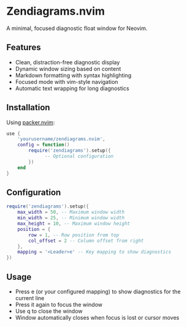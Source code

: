 # Zendiagrams.nvim

A minimal, focused diagnostic float window for Neovim.

## Features

- Clean, distraction-free diagnostic display
- Dynamic window sizing based on content
- Markdown formatting with syntax highlighting
- Focused mode with vim-style navigation
- Automatic text wrapping for long diagnostics

## Installation

Using [packer.nvim](https://github.com/wbthomason/packer.nvim):

```lua
use {
    'yourusername/zendiagrams.nvim',
    config = function()
        require('zendiagrams').setup({
              -- Optional configuration
        })
    end
}
```

## Configuration

```lua
require('zendiagrams').setup({
    max_width = 50, -- Maximum window width
    min_width = 25, -- Minimum window width
    max_height = 10, -- Maximum window height
    position = {
        row = 1, -- Row position from top
        col_offset = 2 -- Column offset from right
    },
    mapping = '<Leader>e' -- Key mapping to show diagnostics
})
```

## Usage

- Press <Leader>e (or your configured mapping) to show diagnostics for the current line
- Press it again to focus the window
- Use q to close the window
- Window automatically closes when focus is lost or cursor moves
